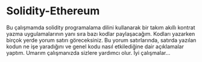 # Solidity-Ethereum
 
Bu çalışmamda solidity programalama dilini kullanarak bir takım akıllı kontrat yazma uygulamalarının yanı sıra bazı kodlar paylaşacağım. Kodları yazarken birçok yerde yorum satırı göreceksiniz. Bu yorum satırlarında, satırda yazılan kodun ne işe yaradığını ve genel kodu nasıl etkilediğine dair açıklamalar yaptım. Umarım çalışmanızda sizlere yardımcı olur. İyi çalışmalar...
